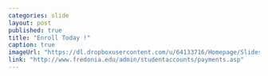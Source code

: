 ```yaml
---
categories: slide
layout: post
published: true
title: "Enroll Today !"
caption: true
imageUrl: "https://dl.dropboxusercontent.com/u/64133716/Homepage/Slides/evolve_1500.jpg"
link: "http://www.fredonia.edu/admin/studentaccounts/payments.asp"
---
```


